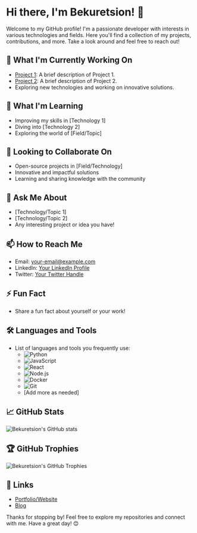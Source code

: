 # Hi there, I'm Bekuretsion! 👋

Welcome to my GitHub profile! I'm a passionate developer with interests in various technologies and fields. Here you'll find a collection of my projects, contributions, and more. Take a look around and feel free to reach out!

## 🔭 What I'm Currently Working On
- [Project 1](https://github.com/bekuretsion/project1): A brief description of Project 1.
- [Project 2](https://github.com/bekuretsion/project2): A brief description of Project 2.
- Exploring new technologies and working on innovative solutions.

## 🌱 What I'm Learning
- Improving my skills in [Technology 1]
- Diving into [Technology 2]
- Exploring the world of [Field/Topic]

## 👯 Looking to Collaborate On
- Open-source projects in [Field/Technology]
- Innovative and impactful solutions
- Learning and sharing knowledge with the community

## 💬 Ask Me About
- [Technology/Topic 1]
- [Technology/Topic 2]
- Any interesting project or idea you have!

## 📫 How to Reach Me
- Email: [your-email@example.com](mailto:your-email@example.com)
- LinkedIn: [Your LinkedIn Profile](https://www.linkedin.com/in/yourprofile/)
- Twitter: [Your Twitter Handle](https://twitter.com/yourhandle)

## ⚡ Fun Fact
- Share a fun fact about yourself or your work!

## 🛠️ Languages and Tools
- List of languages and tools you frequently use:
  - ![Python](https://img.shields.io/badge/-Python-3776AB?style=flat-square&logo=python&logoColor=white)
  - ![JavaScript](https://img.shields.io/badge/-JavaScript-F7DF1E?style=flat-square&logo=javascript&logoColor=black)
  - ![React](https://img.shields.io/badge/-React-61DAFB?style=flat-square&logo=react&logoColor=black)
  - ![Node.js](https://img.shields.io/badge/-Node.js-339933?style=flat-square&logo=nodedotjs&logoColor=white)
  - ![Docker](https://img.shields.io/badge/-Docker-2496ED?style=flat-square&logo=docker&logoColor=white)
  - ![Git](https://img.shields.io/badge/-Git-F05032?style=flat-square&logo=git&logoColor=white)
  - [Add more as needed]

## 📈 GitHub Stats
![Bekuretsion's GitHub stats](https://github-readme-stats.vercel.app/api?username=bekuretsion&show_icons=true&theme=radical)

## 🏆 GitHub Trophies
![Bekuretsion's GitHub Trophies](https://github-profile-trophy.vercel.app/?username=bekuretsion&theme=dracula)

## 🔗 Links
- [Portfolio/Website](https://yourwebsite.com)
- [Blog](https://yourblog.com)

Thanks for stopping by! Feel free to explore my repositories and connect with me. Have a great day! 😊
